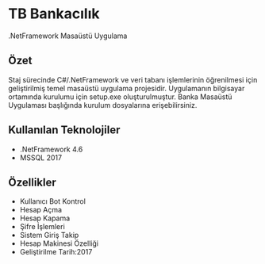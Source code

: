 # TB Bankacılık
 .NetFramework Masaüstü Uygulama
 
## Özet
 Staj sürecinde C#/.NetFramework ve veri tabanı işlemlerinin öğrenilmesi için geliştirilmiş temel masaüstü uygulama projesidir. Uygulamanın bilgisayar ortamında kurulumu için setup.exe oluşturulmuştur. Banka Masaüstü Uygulaması başlığında kurulum dosyalarına erişebilirsiniz.

## Kullanılan Teknolojiler
 * .NetFramework 4.6
 * MSSQL 2017
 
## Özellikler
 * Kullanıcı Bot Kontrol
 * Hesap Açma
 * Hesap Kapama
 * Şifre İşlemleri
 * Sistem Giriş Takip
 * Hesap Makinesi Özelliği
 * Geliştirilme Tarih:2017
 
 
 
 
